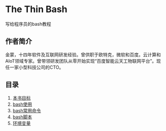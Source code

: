 # The Thin Bash
写给程序员的bash教程

## 作者简介
金蒙，十四年软件及互联网研发经验。曾供职于欧特克，微软和百度。云计算和AIoT领域专家。曾带领研发团队从零开始实现“百度智能云天工物联网平台”。现任一家小型科技公司的CTO。

## 目录
1. [本书目标](lesson0.md)
1. [bash使用](lesson1.md)
1. [bash常用命令](lesson2.md)
1. [bash脚本](lesson3.md)
1. [环境变量](lesson4.md)
